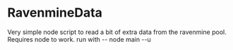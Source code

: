 # RavenmineData
Very simple node script to read a bit of extra data from the ravenmine pool.  
Requires node to work.
run with --  node main --u <Wallet Address>
